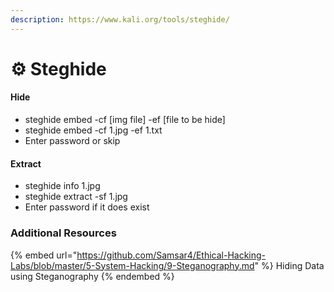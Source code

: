 ```yaml
---
description: https://www.kali.org/tools/steghide/
---
```


# ⚙ Steghide





#### **Hide**

* steghide embed -cf \[img file] -ef \[file to be hide]
* steghide embed -cf 1.jpg -ef 1.txt
* Enter password or skip

#### **Extract**

* steghide info 1.jpg
* steghide extract -sf 1.jpg
* Enter password if it does exist

### Additional Resources

{% embed url="https://github.com/Samsar4/Ethical-Hacking-Labs/blob/master/5-System-Hacking/9-Steganography.md" %}
Hiding Data using Steganography
{% endembed %}
